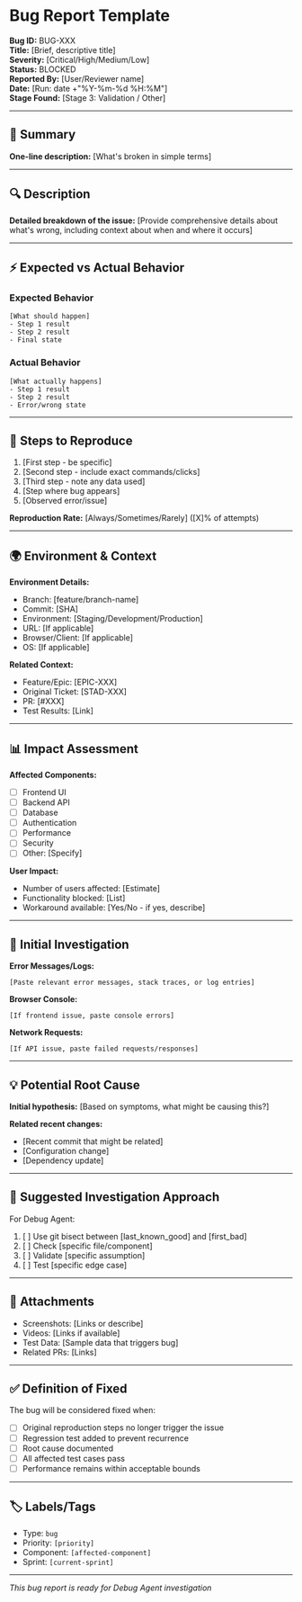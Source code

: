 # Bug Report Template

**Bug ID:** BUG-XXX  
**Title:** [Brief, descriptive title]  
**Severity:** [Critical/High/Medium/Low]  
**Status:** BLOCKED  
**Reported By:** [User/Reviewer name]  
**Date:** [Run: date +"%Y-%m-%d %H:%M"]  
**Stage Found:** [Stage 3: Validation / Other]

---

## 📝 Summary

**One-line description:** [What's broken in simple terms]

---

## 🔍 Description

**Detailed breakdown of the issue:**
[Provide comprehensive details about what's wrong, including context about when and where it occurs]

---

## ⚡ Expected vs Actual Behavior

### Expected Behavior
```
[What should happen]
- Step 1 result
- Step 2 result
- Final state
```

### Actual Behavior
```
[What actually happens]
- Step 1 result
- Step 2 result  
- Error/wrong state
```

---

## 🔄 Steps to Reproduce

1. [First step - be specific]
2. [Second step - include exact commands/clicks]
3. [Third step - note any data used]
4. [Step where bug appears]
5. [Observed error/issue]

**Reproduction Rate:** [Always/Sometimes/Rarely] ([X]% of attempts)

---

## 🌍 Environment & Context

**Environment Details:**
- Branch: [feature/branch-name]
- Commit: [SHA]
- Environment: [Staging/Development/Production]
- URL: [If applicable]
- Browser/Client: [If applicable]
- OS: [If applicable]

**Related Context:**
- Feature/Epic: [EPIC-XXX]
- Original Ticket: [STAD-XXX]
- PR: [#XXX]
- Test Results: [Link]

---

## 📊 Impact Assessment

**Affected Components:**
- [ ] Frontend UI
- [ ] Backend API
- [ ] Database
- [ ] Authentication
- [ ] Performance
- [ ] Security
- [ ] Other: [Specify]

**User Impact:**
- Number of users affected: [Estimate]
- Functionality blocked: [List]
- Workaround available: [Yes/No - if yes, describe]

---

## 🔬 Initial Investigation

**Error Messages/Logs:**
```
[Paste relevant error messages, stack traces, or log entries]
```

**Browser Console:**
```
[If frontend issue, paste console errors]
```

**Network Requests:**
```
[If API issue, paste failed requests/responses]
```

---

## 💡 Potential Root Cause

**Initial hypothesis:**
[Based on symptoms, what might be causing this?]

**Related recent changes:**
- [Recent commit that might be related]
- [Configuration change]
- [Dependency update]

---

## 🔧 Suggested Investigation Approach

For Debug Agent:
1. [ ] Use git bisect between [last_known_good] and [first_bad]
2. [ ] Check [specific file/component]
3. [ ] Validate [specific assumption]
4. [ ] Test [specific edge case]

---

## 📎 Attachments

- Screenshots: [Links or describe]
- Videos: [Links if available]
- Test Data: [Sample data that triggers bug]
- Related PRs: [Links]

---

## ✅ Definition of Fixed

The bug will be considered fixed when:
- [ ] Original reproduction steps no longer trigger the issue
- [ ] Regression test added to prevent recurrence
- [ ] Root cause documented
- [ ] All affected test cases pass
- [ ] Performance remains within acceptable bounds

---

## 🏷️ Labels/Tags

- Type: `bug`
- Priority: `[priority]`
- Component: `[affected-component]`
- Sprint: `[current-sprint]`

---

*This bug report is ready for Debug Agent investigation*